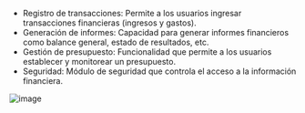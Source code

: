 - Registro de transacciones: Permite a los usuarios ingresar transacciones financieras (ingresos y gastos).
- Generación de informes: Capacidad para generar informes financieros como balance general, estado de resultados, etc.
- Gestión de presupuesto: Funcionalidad que permite a los usuarios establecer y monitorear un presupuesto.
- Seguridad: Módulo de seguridad que controla el acceso a la información financiera.



![image](https://github.com/ValeAranda/FisProyecto23/assets/143724323/c0b32e56-7add-4b0a-a5fa-5dc2d7990bf8)
